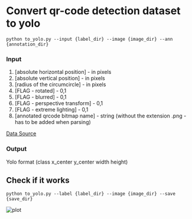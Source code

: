 # Convert qr-code detection dataset to yolo

`python to_yolo.py --input {label_dir} --image {image_dir} --ann {annotation_dir}`
### Input 
1. [absolute horizontal position] - in pixels
2. [absolute vertical position] - in pixels
3. [radius of the circumcircle] - in pixels
4. [FLAG - rotated] - 0,1
5. [FLAG - blurred] - 0,1
6. [FLAG - perspective transform] - 0,1
7. [FLAG - extreme lighting] - 0,1
8. [annotated qrcode bitmap name] - string (without the extension .png - has to be added when parsing)

[Data Source](http://www.fit.vutbr.cz/research/groups/graph/pclines/pub_page.php?id=2012-SCCG-QRtiles)

### Output
Yolo format (class x_center y_center width height)

## Check if it works
`python to_yolo.py --label {label_dir} --image {image_dir} --save {save_dir}`

![plot](./demo/demo.png)
